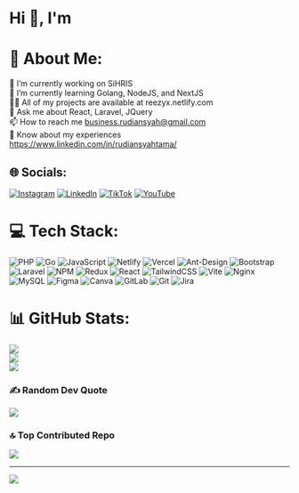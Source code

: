 # Hi 👋, I'm <Reezyx/>
# 💫 About Me:
🔭 I’m currently working on SiHRIS<br>🌱 I’m currently learning Golang, NodeJS, and NextJS<br>👨‍💻 All of my projects are available at reezyx.netlify.com<br>💬 Ask me about React, Laravel, JQuery<br>📫 How to reach me business.rudiansyah@gmail.com<br>📄 Know about my experiences https://www.linkedin.com/in/rudiansyahtama/


## 🌐 Socials:
[![Instagram](https://img.shields.io/badge/Instagram-%23E4405F.svg?logo=Instagram&logoColor=white)](https://instagram.com/rudiansyahtama) [![LinkedIn](https://img.shields.io/badge/LinkedIn-%230077B5.svg?logo=linkedin&logoColor=white)](https://linkedin.com/in/rudiansyahtama) [![TikTok](https://img.shields.io/badge/TikTok-%23000000.svg?logo=TikTok&logoColor=white)](https://tiktok.com/@takoyakijumbo) [![YouTube](https://img.shields.io/badge/YouTube-%23FF0000.svg?logo=YouTube&logoColor=white)](https://youtube.com/@rudiansyahpratama) 

# 💻 Tech Stack:
![PHP](https://img.shields.io/badge/php-%23777BB4.svg?style=for-the-badge&logo=php&logoColor=white) ![Go](https://img.shields.io/badge/go-%2300ADD8.svg?style=for-the-badge&logo=go&logoColor=white) ![JavaScript](https://img.shields.io/badge/javascript-%23323330.svg?style=for-the-badge&logo=javascript&logoColor=%23F7DF1E) ![Netlify](https://img.shields.io/badge/netlify-%23000000.svg?style=for-the-badge&logo=netlify&logoColor=#00C7B7) ![Vercel](https://img.shields.io/badge/vercel-%23000000.svg?style=for-the-badge&logo=vercel&logoColor=white) ![Ant-Design](https://img.shields.io/badge/-AntDesign-%230170FE?style=for-the-badge&logo=ant-design&logoColor=white) ![Bootstrap](https://img.shields.io/badge/bootstrap-%238511FA.svg?style=for-the-badge&logo=bootstrap&logoColor=white) ![Laravel](https://img.shields.io/badge/laravel-%23FF2D20.svg?style=for-the-badge&logo=laravel&logoColor=white) ![NPM](https://img.shields.io/badge/NPM-%23CB3837.svg?style=for-the-badge&logo=npm&logoColor=white) ![Redux](https://img.shields.io/badge/redux-%23593d88.svg?style=for-the-badge&logo=redux&logoColor=white) ![React](https://img.shields.io/badge/react-%2320232a.svg?style=for-the-badge&logo=react&logoColor=%2361DAFB) ![TailwindCSS](https://img.shields.io/badge/tailwindcss-%2338B2AC.svg?style=for-the-badge&logo=tailwind-css&logoColor=white) ![Vite](https://img.shields.io/badge/vite-%23646CFF.svg?style=for-the-badge&logo=vite&logoColor=white) ![Nginx](https://img.shields.io/badge/nginx-%23009639.svg?style=for-the-badge&logo=nginx&logoColor=white) ![MySQL](https://img.shields.io/badge/mysql-4479A1.svg?style=for-the-badge&logo=mysql&logoColor=white) ![Figma](https://img.shields.io/badge/figma-%23F24E1E.svg?style=for-the-badge&logo=figma&logoColor=white) ![Canva](https://img.shields.io/badge/Canva-%2300C4CC.svg?style=for-the-badge&logo=Canva&logoColor=white) ![GitLab](https://img.shields.io/badge/gitlab-%23181717.svg?style=for-the-badge&logo=gitlab&logoColor=white) ![Git](https://img.shields.io/badge/git-%23F05033.svg?style=for-the-badge&logo=git&logoColor=white) ![Jira](https://img.shields.io/badge/jira-%230A0FFF.svg?style=for-the-badge&logo=jira&logoColor=white)
# 📊 GitHub Stats:
![](https://github-readme-stats.vercel.app/api?username=reezyx&theme=dark&hide_border=false&include_all_commits=true&count_private=true)<br/>
![](https://nirzak-streak-stats.vercel.app/?user=reezyx&theme=dark&hide_border=false)<br/>
![](https://github-readme-stats.vercel.app/api/top-langs/?username=reezyx&theme=dark&hide_border=false&include_all_commits=true&count_private=true&layout=compact)

### ✍️ Random Dev Quote
![](https://quotes-github-readme.vercel.app/api?type=horizontal&theme=radical)

### 🔝 Top Contributed Repo
![](https://github-contributor-stats.vercel.app/api?username=reezyx&limit=5&theme=dark&combine_all_yearly_contributions=true)

---
[![](https://visitcount.itsvg.in/api?id=reezyx&icon=0&color=0)](https://visitcount.itsvg.in)

<!-- Proudly created with GPRM ( https://gprm.itsvg.in ) -->
